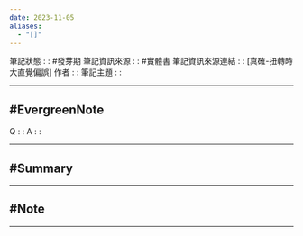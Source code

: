 ```yaml
---
date: 2023-11-05
aliases:
  - "[]"
---
```

筆記狀態 : :   #發芽期 
筆記資訊來源 : : #實體書 
筆記資訊來源連結 : : [真確-扭轉時大直覺偏誤]
作者 : :
筆記主題 : :

---
#EvergreenNote
---
Q : :
A : :

---
#Summary
---






---
#Note 
---






---



